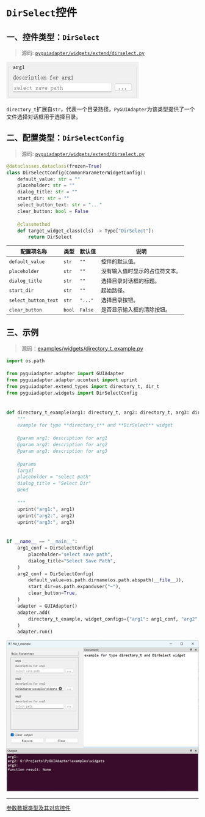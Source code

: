 # `DirSelect`控件

## 一、控件类型：`DirSelect`

> 源码: [`pyguiadapter/widgets/extend/dirselect.py`]()

<img src="../images/directory_t.png" />

`directory_t`扩展自`str`，代表一个目录路径，`PyGUIAdapter`为该类型提供了一个文件选择对话框用于选择目录。

## 二、配置类型：`DirSelectConfig`

> 源码: [`pyguiadapter/widgets/extend/dirselect.py`]()

```python
@dataclasses.dataclass(frozen=True)
class DirSelectConfig(CommonParameterWidgetConfig):
    default_value: str = ""
    placeholder: str = ""
    dialog_title: str = ""
    start_dir: str = ""
    select_button_text: str = "..."
    clear_button: bool = False

    @classmethod
    def target_widget_class(cls) -> Type["DirSelect"]:
        return DirSelect

```

| 配置项名称           | 类型   | 默认值  | 说明                           |
| -------------------- | ------ | ------- | ------------------------------ |
| `default_value`      | `str`  | `""`    | 控件的默认值。                 |
| `placeholder`        | `str`  | `""`    | 没有输入值时显示的占位符文本。 |
| `dialog_title`       | `str`  | `""`    | 选择目录对话框的标题。         |
| `start_dir`          | `str`  | `""`    | 起始路径。                     |
| `select_button_text` | `str`  | `"..."` | 选择目录按钮。                 |
| `clear_button`       | `bool` | `False` | 是否显示输入框的清除按钮。     |

## 三、示例

> 源码：[examples/widgets/directory_t_example.py]()

```python
import os.path

from pyguiadapter.adapter import GUIAdapter
from pyguiadapter.adapter.ucontext import uprint
from pyguiadapter.extend_types import directory_t, dir_t
from pyguiadapter.widgets import DirSelectConfig


def directory_t_example(arg1: directory_t, arg2: directory_t, arg3: dir_t):
    """
    example for type **directory_t** and **DirSelect** widget

    @param arg1: description for arg1
    @param arg2: description for arg2
    @param arg3: description for arg3

    @params
    [arg3]
    placeholder = "select path"
    dialog_title = "Select Dir"
    @end

    """
    uprint("arg1:", arg1)
    uprint("arg2:", arg2)
    uprint("arg3:", arg3)


if __name__ == "__main__":
    arg1_conf = DirSelectConfig(
        placeholder="select save path",
        dialog_title="Select Save Path",
    )
    arg2_conf = DirSelectConfig(
        default_value=os.path.dirname(os.path.abspath(__file__)),
        start_dir=os.path.expanduser("~"),
        clear_button=True,
    )
    adapter = GUIAdapter()
    adapter.add(
        directory_t_example, widget_configs={"arg1": arg1_conf, "arg2": arg2_conf}
    )
    adapter.run()

```

<img src="../images/directory_t_example.png" />

---

[参数数据类型及其对应控件](widgets/types_and_widgets.md)